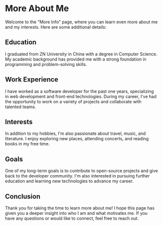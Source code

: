 # More About Me

Welcome to the "More Info" page, where you can learn even more about me and my interests. Here are some additional details:

## Education

I graduated from ZN University in China with a degree in Computer Science. My academic background has provided me with a strong foundation in programming and problem-solving skills.

## Work Experience

I have worked as a software developer for the past one years, specializing in web development and front-end technologies. During my career, I've had the opportunity to work on a variety of projects and collaborate with talented teams.

## Interests

In addition to my hobbies, I'm also passionate about travel, music, and literature. I enjoy exploring new places, attending concerts, and reading books in my free time.

## Goals

One of my long-term goals is to contribute to open-source projects and give back to the developer community. I'm also interested in pursuing further education and learning new technologies to advance my career.

## Conclusion

Thank you for taking the time to learn more about me! I hope this page has given you a deeper insight into who I am and what motivates me. If you have any questions or would like to connect, feel free to reach out.

